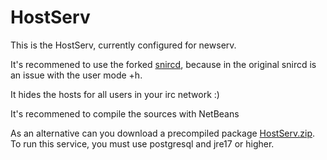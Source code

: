 # HostServ
 This is the HostServ, currently configured for newserv. 
 
 It's recommened to use the forked [snircd](https://github.com/WarPigs1602/snircd), because in the original snircd is an issue with the user mode +h.
 
 It hides the hosts for all users in your irc network :)

 It's recommened to compile the sources with NetBeans

 As an alternative can you download a precompiled package [HostServ.zip](https://github.com/user-attachments/files/18314365/HostServ.zip).
 To run this service, you must use postgresql and jre17 or higher.
